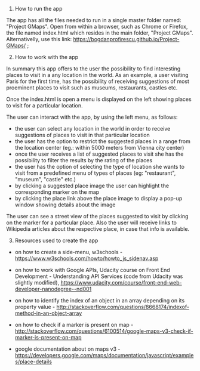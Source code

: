 1. How to run the app

  The app has all the files needed to run in a single master folder named: "Project GMaps".
  Open from within a browser, such as Chrome or Firefox, the file named index.html which resides in the main folder, "Project GMaps".
   Alternativelly, use this link: https://bogdanprofirescu.github.io/Project-GMaps/ ;  

2. How to work with the app


In summary this app offers to the user the possibility to find interesting places to visit in a any location in the world. As an example, a user visiting Paris for the first time, has the possibility of receiving suggestions of most proeminent places to visit such as museums, restaurants, castles etc.

Once the index.html is open a menu is displayed on the left showing places to visit for a particular location.

The user can interact with the app, by using the left menu, as follows:
- the user can select any location in the world in order to receive suggestions of places to visit in that  particular location
- the user has the option to restrict the suggested places in a range from the location center (eg.: within 5000 meters from Vienna city center)
- once the user receives a list of suggested places to visit she has the possibility to filter the results by the rating of the places
- the user has the option of selecting the type of location she wants to visit from a predefined menu of types of places (eg: "restaurant", "museum", "castle" etc.)
- by clicking a suggested place image the user can highlight the corresponding marker on the map
- by clicking the place link above the place image to display a pop-up window showing details about the image

The user can see a street view of the places suggested to visit by clicking on the marker for a particular place. Also the user will receive links to Wikipedia articles about the respective place, in case that info is available.

3. Resources used to create the app

* on how to create a side-menu, w3schools - https://www.w3schools.com/howto/howto_js_sidenav.asp

* on how to work with Google APIs, Udacity course on Front End Development - Understanding API Services (code from Udacity was slightly modified), https://www.udacity.com/course/front-end-web-developer-nanodegree--nd001

* on how to identify the index of an object in an array depending on its property value -  http://stackoverflow.com/questions/8668174/indexof-method-in-an-object-array

* on how to check if a marker is present on map -  http://stackoverflow.com/questions/6100514/google-maps-v3-check-if-marker-is-present-on-map

* google documentation about on maps v3 -  https://developers.google.com/maps/documentation/javascript/examples/place-details
